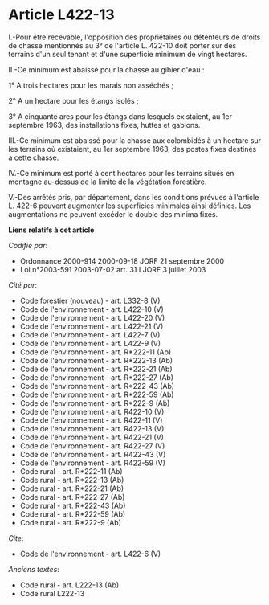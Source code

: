 # Article L422-13

I.-Pour être recevable, l'opposition des propriétaires ou détenteurs de droits de chasse mentionnés au 3° de l'article L.
422-10 doit porter sur des terrains d'un seul tenant et d'une superficie minimum de vingt hectares. 

II.-Ce minimum est abaissé pour la chasse au gibier d'eau : 

1° A trois hectares pour les marais non asséchés ; 

2° A un hectare pour les étangs isolés ; 

3° A cinquante ares pour les étangs dans lesquels existaient, au 1er septembre 1963, des installations fixes, huttes et
gabions. 

III.-Ce minimum est abaissé pour la chasse aux colombidés à un hectare sur les terrains où existaient, au 1er septembre 1963,
des postes fixes destinés à cette chasse. 

IV.-Ce minimum est porté à cent hectares pour les terrains situés en montagne au-dessus de la limite de la végétation
forestière. 

V.-Des arrêtés pris, par département, dans les conditions prévues à l'article L. 422-6 peuvent augmenter les superficies
minimales ainsi définies. Les augmentations ne peuvent excéder le double des minima fixés.

**Liens relatifs à cet article**

_Codifié par_:

  - Ordonnance 2000-914 2000-09-18 JORF 21 septembre 2000
  - Loi n°2003-591 2003-07-02 art. 31 I JORF 3 juillet 2003

_Cité par_:

  - Code forestier (nouveau) - art. L332-8 (V)
  - Code de l'environnement - art. L422-10 (V)
  - Code de l'environnement - art. L422-20 (V)
  - Code de l'environnement - art. L422-21 (V)
  - Code de l'environnement - art. L422-7 (V)
  - Code de l'environnement - art. L422-9 (V)
  - Code de l'environnement - art. R*222-11 (Ab)
  - Code de l'environnement - art. R*222-13 (Ab)
  - Code de l'environnement - art. R*222-21 (Ab)
  - Code de l'environnement - art. R*222-27 (Ab)
  - Code de l'environnement - art. R*222-43 (Ab)
  - Code de l'environnement - art. R*222-59 (Ab)
  - Code de l'environnement - art. R*222-9 (Ab)
  - Code de l'environnement - art. R422-10 (V)
  - Code de l'environnement - art. R422-11 (V)
  - Code de l'environnement - art. R422-13 (V)
  - Code de l'environnement - art. R422-21 (V)
  - Code de l'environnement - art. R422-27 (V)
  - Code de l'environnement - art. R422-43 (V)
  - Code de l'environnement - art. R422-59 (V)
  - Code rural - art. R*222-11 (Ab)
  - Code rural - art. R*222-13 (Ab)
  - Code rural - art. R*222-21 (Ab)
  - Code rural - art. R*222-27 (Ab)
  - Code rural - art. R*222-43 (Ab)
  - Code rural - art. R*222-59 (Ab)
  - Code rural - art. R*222-9 (Ab)

_Cite_:

  - Code de l'environnement - art. L422-6 (V)

_Anciens textes_:

  - Code rural - art. L222-13 (Ab)
  - Code rural L222-13
